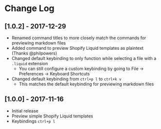 # Change Log

## [1.0.2] - 2017-12-29
- Renamed command titles to more closely match the commands for previewing markdown files
- Added command to preview Shopify Liquid templates as plaintext (Thanks @philpowers)
- Changed default keybinding to only function while selecting a file with a `.liquid` extension
  - You can still configure a custom keybinding by going to File -> Preferences -> Keyboard Shortcuts
- Changed default keybinding from `ctrl+p l` to `ctrl+k v`
  - This matches the default keybinding for previewing markdown files

## [1.0.0] - 2017-11-16
- Initial release
- Preview simple Shopify Liquid templates
- Keybindings `ctrl+p l`